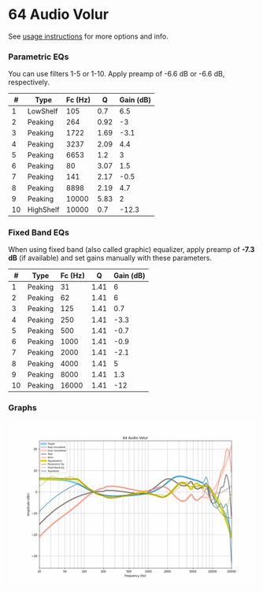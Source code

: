 # 64 Audio Volur
See [usage instructions](https://github.com/jaakkopasanen/AutoEq#usage) for more options and info.

### Parametric EQs
You can use filters 1-5 or 1-10. Apply preamp of -6.6 dB or -6.6 dB, respectively.

|   # | Type      |   Fc (Hz) |    Q |   Gain (dB) |
|-----|-----------|-----------|------|-------------|
|   1 | LowShelf  |       105 | 0.7  |         6.5 |
|   2 | Peaking   |       264 | 0.92 |        -3   |
|   3 | Peaking   |      1722 | 1.69 |        -3.1 |
|   4 | Peaking   |      3237 | 2.09 |         4.4 |
|   5 | Peaking   |      6653 | 1.2  |         3   |
|   6 | Peaking   |        80 | 3.07 |         1.5 |
|   7 | Peaking   |       141 | 2.17 |        -0.5 |
|   8 | Peaking   |      8898 | 2.19 |         4.7 |
|   9 | Peaking   |     10000 | 5.83 |         2   |
|  10 | HighShelf |     10000 | 0.7  |       -12.3 |

### Fixed Band EQs
When using fixed band (also called graphic) equalizer, apply preamp of **-7.3 dB** (if available) and set gains manually with these parameters.

|   # | Type    |   Fc (Hz) |    Q |   Gain (dB) |
|-----|---------|-----------|------|-------------|
|   1 | Peaking |        31 | 1.41 |         6   |
|   2 | Peaking |        62 | 1.41 |         6   |
|   3 | Peaking |       125 | 1.41 |         0.7 |
|   4 | Peaking |       250 | 1.41 |        -3.3 |
|   5 | Peaking |       500 | 1.41 |        -0.7 |
|   6 | Peaking |      1000 | 1.41 |        -0.9 |
|   7 | Peaking |      2000 | 1.41 |        -2.1 |
|   8 | Peaking |      4000 | 1.41 |         5   |
|   9 | Peaking |      8000 | 1.41 |         1.3 |
|  10 | Peaking |     16000 | 1.41 |       -12   |

### Graphs
![](./64%20Audio%20Volur.png)
